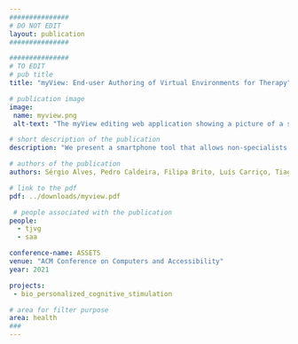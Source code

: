 ```yaml
---
###############
# DO NOT EDIT
layout: publication
###############

###############
# TO EDIT
# pub title
title: "myView: End-user Authoring of Virtual Environments for Therapy"

# publication image
image:
 name: myview.png
 alt-text: "The myView editing web application showing a picture of a supermarket corridor and an editing form" # provide a short description for the image #a11y

# short description of the publication
description: "We present a smartphone tool that allows non-specialists to create navigable virtual environments by taking and linking sequences of panoramic photo spheres, analogly to Google Street View. Editing the environments is then possible in a web platform, myView, where text, images, videos, sounds, and pick-up objects can be added. myView allows users to navigate their environments as well as sharing those environments with others. In a preliminary study with two psychologists, where myView was used as an elicitation probe, the approach was found to be useful for creating meaningful activities for reminiscence and cognitive training. The platform showed to be promising in the democratization of the crafting of virtual environments."

# authors of the publication
authors: Sérgio Alves, Pedro Caldeira, Filipa Brito, Luís Carriço, Tiago Guerreiro

# link to the pdf
pdf: ../downloads/myview.pdf

 # people associated with the publication
people:
  - tjvg
  - saa

conference-name: ASSETS
venue: "ACM Conference on Computers and Accessibility"
year: 2021

projects:
 - bio_personalized_cognitive_stimulation

# area for filter purpose
area: health
###
---
```


